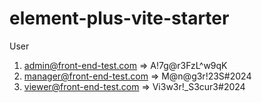 # element-plus-vite-starter

User 

1. admin@front-end-test.com => A!7g@r3FzL^w9qK
2. manager@front-end-test.com => M@n@g3r!23S#2024
3. viewer@front-end-test.com => Vi3w3r!_S3cur3#2024